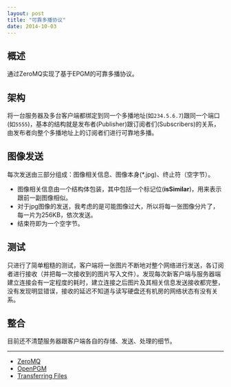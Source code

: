 ```yaml
---
layout: post
title: "可靠多播协议"
date: 2014-10-03
---
```

## 概述
通过ZeroMQ实现了基于EPGM的可靠多播协议。

## 架构
将一台服务器及多台客户端都绑定到同一个多播地址(如`234.5.6.7`)跟同一个端口(如`5555`)，基本的结构就是发布者(Publisher)跟订阅者们(Subscribers)的关系，由发布者向整个多播地址上的订阅者们进行可靠地多播。

## 图像发送
每次发送由三部分组成：图像相关信息、图像本身(*.jpg)、终止符（空字节）。

- 图像相关信息由一个结构体包装，其中包括一个标记位(**isSimilar**)，用来表示跟前一副图像相似。
- 对于jpg图像的发送，我考虑的是可能图像过大，所以将每一张图像分片了，每一片为256KB，依次发送。
- 结束符即为一个空字节。

## 测试
只进行了简单粗糙的测试，客户端将一张图片不断地对整个网络进行发送，各订阅者进行接收（并把每一次接收到的图片写入文件）。发现每次新客户端与服务器端建立连接会有一定程度的耗时，建立连接之后图片及其相关信息发送接收都完整，没有发现明显错误，接收的延迟不知道与读写硬盘还有机房的网络状态有没有关系。

## 整合
目前还不清楚服务器跟客户端各自的存储、发送、处理的细节。

-----

- [ZeroMQ](http://zeromq.org/)
- [OpenPGM](https://code.google.com/p/openpgm/)
- [Transferring Files](http://zguide.zeromq.org/page:all#Transferring-Files)
